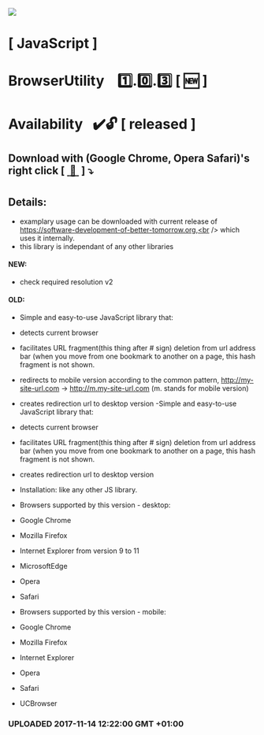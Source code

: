 <img src="https://github.com/Dabrowski-Software-Development/BrowserUtility/blob/master/github_json2sql.png"></img>
# [ JavaScript ]
# BrowserUtility &nbsp;&nbsp;&nbsp;:one:.:zero:.:three:&nbsp;[&nbsp;:new:&nbsp;]
#
#
# Availability&nbsp;&nbsp;&nbsp;:heavy_check_mark::unlock: [ released ]
## Download with (Google Chrome, Opera Safari)'s right click [&nbsp;[ :floppy_disk: ](https://github.com/Dabrowski-Software-Development/BrowserUtility/blob/master/browser-utility-1.0.3.js)&nbsp;]&nbsp;:arrow_heading_down:
#
## Details:
 - examplary usage can be downloaded with current release of https://software-development-of-better-tomorrow.org,<br /> which uses it internally.
 - this library is independant of any other libraries

#### NEW:
 - check required resolution v2
#### OLD:
 - Simple and easy-to-use JavaScript library that:
  - detects current browser
   - facilitates URL fragment(this thing after # sign) deletion from url address bar (when you move from one bookmark to another on a page, this hash fragment is not shown.
   - redirects to mobile version according to the common pattern,  http://my-site-url.com -> http://m.my-site-url.com  (m. stands for mobile version)
   - creates redirection url to desktop version
   -Simple and easy-to-use JavaScript library that:
 - detects current browser
 - facilitates URL fragment(this thing after # sign) deletion from url address bar (when you move from one bookmark to another on a page, this hash fragment is not shown.
 - creates redirection url to desktop version
 
- Installation: like any other JS library.
 
- Browsers supported by this version - desktop:
 - Google Chrome
 - Mozilla Firefox 
 - Internet Explorer from version 9 to 11 
 - MicrosoftEdge 
 - Opera
 - Safari
- Browsers supported by this version - mobile:
 - Google Chrome
 - Mozilla Firefox
 - Internet Explorer
 - Opera 
 - Safari
 - UCBrowser
 
 ### <strong>UPLOADED 2017-11-14 12:22:00 GMT +01:00</strong>
